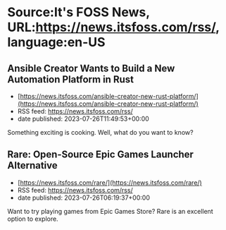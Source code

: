 # Source:It's FOSS News, URL:https://news.itsfoss.com/rss/, language:en-US

## Ansible Creator Wants to Build a New Automation Platform in Rust
 - [https://news.itsfoss.com/ansible-creator-new-rust-platform/](https://news.itsfoss.com/ansible-creator-new-rust-platform/)
 - RSS feed: https://news.itsfoss.com/rss/
 - date published: 2023-07-26T11:49:53+00:00

Something exciting is cooking. Well, what do you want to know?

## Rare: Open-Source Epic Games Launcher Alternative
 - [https://news.itsfoss.com/rare/](https://news.itsfoss.com/rare/)
 - RSS feed: https://news.itsfoss.com/rss/
 - date published: 2023-07-26T06:19:37+00:00

Want to try playing games from Epic Games Store? Rare is an excellent option to explore.


